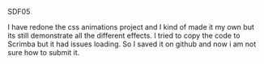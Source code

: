 SDF05

I have redone the css animations project and I kind of made it my own but its still demonstrate all the different effects. I tried to copy the code to Scrimba but it had issues loading. So I saved it on github and now i am not sure how to submit it. 
